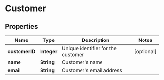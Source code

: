 

# Customer


## Properties

| Name | Type | Description | Notes |
|------------ | ------------- | ------------- | -------------|
|**customerID** | **Integer** | Unique identifier for the customer |  [optional] |
|**name** | **String** | Customer&#39;s name |  |
|**email** | **String** | Customer&#39;s email address |  |



